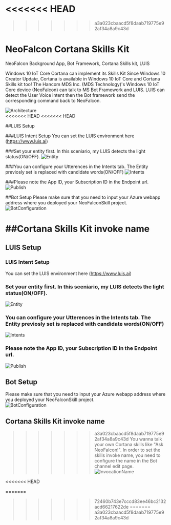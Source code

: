 <<<<<<< HEAD
=======

>>>>>>> a3a023cbaacd5f8daab719775e92af34a8a9c43d
# NeoFalcon Cortana Skills Kit
NeoFalcon Background App, Bot Framework, Cortana Skills kit, LUIS

Windows 10 IoT Core Cortana can implement its Skills Kit 
Since Windows 10 Creator Update, Cortana is available in Windows 10 IoT Core and Cortana Skills kit too!
The Hancom MDS Inc. (MDS Technology)'s Windows 10 IoT Core device (NeoFalcon) can talk to MS Bot Framework and LUIS. 
LUIS can detect the User Voice intent then the Bot framework send the corresponding command back to NeoFalcon.   

![Architecture](image/Cortana_Skills_Kit.png)  
<<<<<<< HEAD
<<<<<<< HEAD

##LUIS Setup

###LUIS Intent Setup 
You can set the LUIS environment here (https://www.luis.ai)

###Set your entity first. In this sceniario, my LUIS detects the light status(ON/OFF). 
![Entity](image/Entity.png)  

###You can configure your Utterences in the Intents tab. The Entity previosly set is replaced with candidate words(ON/OFF) 
![Intents](image/Intents.png) 

###Please note the App ID, your Subscription ID in the Endpoint url. 
![Publish](image/Publish.png) 

##Bot Setup
Please make sure that you need to input your Azure webapp address where you deployed your NeoFalconSkill project.    
![BotConfiguration](image/BotConfiguration.png) 

##Cortana Skills Kit invoke name
=======

## LUIS Setup

### LUIS Intent Setup
You can set the LUIS environment here (https://www.luis.ai)

### Set your entity first. In this sceniario, my LUIS detects the light status(ON/OFF).
![Entity](image/Entity.png)  

### You can configure your Utterences in the Intents tab. The Entity previosly set is replaced with candidate words(ON/OFF) 
![Intents](image/Intents.png) 

### Please note the App ID, your Subscription ID in the Endpoint url.
![Publish](image/Publish.png) 

## Bot Setup
Please make sure that you need to input your Azure webapp address where you deployed your NeoFalconSkill project.    
![BotConfiguration](image/BotConfiguration.png) 

## Cortana Skills Kit invoke name
>>>>>>> a3a023cbaacd5f8daab719775e92af34a8a9c43d
You wanna talk your own Cortana skills like "Ask NeoFalcon!". 
In order to set the skills invoke name, you need to configure the name in the Bot channel edit page. 
![InvocationName](image/InvocationName.png)

<<<<<<< HEAD

=======
>>>>>>> 72460b743e7cccd83ee46bc2132acd66217622de
=======
>>>>>>> a3a023cbaacd5f8daab719775e92af34a8a9c43d
